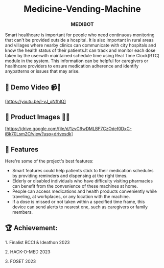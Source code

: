 <h1 align="center" id="title">Medicine-Vending-Machine</h1>
<h3 align="center" id="title">MEDIBOT</h3>


<p id="description">Smart healthcare is important for people who need continuous monitoring that can't be provided outside a hospital. It is also important in rural areas and villages where nearby clinics can communicate with city hospitals and know the health status of their patients.It can track and monitor each dose taken by the userwith maintained schedule time using Real Time Clock(RTC) module in the system. This information can be
helpful for caregivers or healthcare providers to ensure medication adherence and identify anypatterns or issues that may arise.</p>

<h2>🚀 Demo Video 📹📌 </h2>

[https://youtu.be/l-vJ_oNfhIQ]

<h2>🚀 Product Images 📸📌 </h2>

[https://drive.google.com/file/d/1zvC6wDMLBF7CzOdef0DxC-iBk70Lsm2O/view?usp=drivesdk]
  
  

<h2>🧐 Features</h2>

Here're some of the project's best features:

*   Smart features could help patients stick to their medication schedules by providing reminders and dispensing at the right times.
*   Elderly or disabled individuals who have difficulty visiting pharmacies can benefit from the convenience of these machines at home.
*   People can access medications and health products conveniently while traveling, at workplaces, or any location with the machine.
*   If a dose is missed or not taken within a specified time frame, this device can send alerts to nearest one, such as caregivers or family members.

<h2>🏆 Achievement:<br></h2>
<p>1. Finalist BCCI & Ideathon 2023<br></p>
<p>2. HACK-O-MED 2023 </p>
<p>3. FOSET 2023</p>

